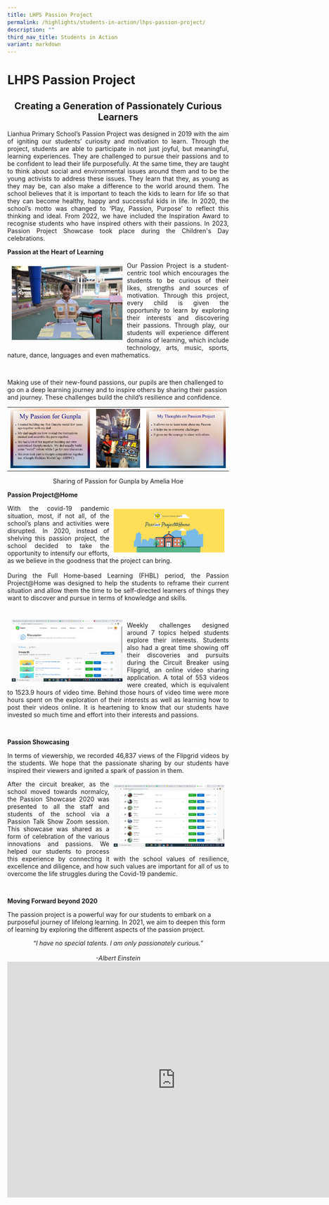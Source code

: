 ```yaml
---
title: LHPS Passion Project
permalink: /highlights/students-in-action/lhps-passion-project/
description: ""
third_nav_title: Students in Action
variant: markdown
---
```

# LHPS Passion Project

## <center>Creating a Generation of Passionately Curious Learners</center>

<p style="text-align: justify;">Lianhua Primary School’s Passion Project was designed in 2019 with the aim of igniting our students’ curiosity and motivation to learn. Through the project, students are able to participate in not just joyful, but meaningful, learning experiences. They are challenged to pursue their passions and to be confident to lead their life purposefully. At the same time, they are taught to think about social and environmental issues around them and to be the young activists to address these issues. They learn that they, as young as they may be, can also make a difference to the world around them. The school believes that it is important to teach the kids to learn for life so that they can become healthy, happy and successful kids in life. In 2020, the school’s motto was changed to ‘Play, Passion, Purpose’ to reflect this thinking and ideal. From 2022, we have included the Inspiration Award to recognise students who have inspired others with their passions. In 2023, Passion Project Showcase took place during the Children's Day celebrations.</p>

**Passion at the Heart of Learning**

<img src="/images/Highlights/LHPS%20Passion%20Project/passion1.jpg" style="width:50%; float: left; padding: 10px">

<p style="text-align: justify;">Our Passion Project is a student-centric tool which encourages the students to be curious of their likes, strengths and sources of motivation. Through this project, every child is given the opportunity to learn by exploring their interests and discovering their passions. Through play, our students will experience different domains of learning, which include technology, arts, music, sports, nature, dance, languages and even mathematics.</p><br clear="left">

Making use of their new-found passions, our pupils are then challenged to go on a deep learning journey and to inspire others by sharing their passion and journey. These challenges build the child’s resilience and confidence.

|   |   |   |
|:---:|:---:|:---:|
|  ![](/images/Highlights/LHPS%20Passion%20Project/passion2.png)   |  ![](/images/Highlights/LHPS%20Passion%20Project/passion3.png)   |   ![](/images/Highlights/LHPS%20Passion%20Project/passion4.png)  |

<center>Sharing of Passion for Gunpla by Amelia Hoe</center>

**Passion Project@Home**

<img src="/images/Highlights/LHPS%20Passion%20Project/passion5.png" style="width:50%; float: right; padding: 10px">

<p style="text-align: justify;">With the covid-19 pandemic situation, most, if not all, of the school’s plans and activities were disrupted. In 2020, instead of shelving this passion project, the school decided to take the opportunity to intensify our efforts, as we believe in the goodness that the project can bring.<br><br>During the Full Home-based Learning (FHBL) period, the Passion Project@Home was designed to help the students to reframe their current situation and allow them the time to be self-directed learners of things they want to discover and pursue in terms of knowledge and skills.</p><br clear="right">

<img src="/images/Highlights/LHPS%20Passion%20Project/passion6.png" style="width:50%; float: left; padding: 10px">

<p style="text-align: justify;">Weekly challenges designed around 7 topics helped students explore their interests. Students also had a great time showing off their discoveries and pursuits during the Circuit Breaker using Flipgrid, an online video sharing application. A total of 553 videos were created, which is equivalent to 1523.9 hours of video time. Behind those hours of video time were more hours spent on the exploration of their interests as well as learning how to post their videos online. It is heartening to know that our students have invested so much time and effort into their interests and passions.</p><br clear="left">

**Passion Showcasing**

<p style="text-align: justify;">In terms of viewership, we recorded 46,837 views of the Flipgrid videos by the students. We hope that the passionate sharing by our students have inspired their viewers and ignited a spark of passion in them.</p>

<img src="/images/Highlights/LHPS%20Passion%20Project/passion7.png" style="width:50%; float: right; padding: 10px">

<p style="text-align: justify;">After the circuit breaker, as the school moved towards normalcy, the Passion Showcase 2020 was presented to all the staff and students of the school via a Passion Talk Show Zoom session. This showcase was shared as a form of celebration of the various innovations and passions. We helped our students to process this experience by connecting it with the school values of resilience, excellence and diligence, and how such values are important for all of us to overcome the life struggles during the Covid-19 pandemic.</p><br clear="right">


**Moving Forward beyond 2020**

The passion project is a powerful way for our students to embark on a purposeful journey of lifelong learning. In 2021, we aim to deepen this form of learning by exploring the different aspects of the passion project.

<center><i>“I have no special talents. I am only passionately curious.”<br><br>-Albert Einstein</i></center>

<iframe width="764" height="537" src="https://www.youtube.com/embed/voD5UolLjYk" title="Passion @ Home Video" frameborder="0" allow="accelerometer; autoplay; clipboard-write; encrypted-media; gyroscope; picture-in-picture" allowfullscreen=""></iframe>